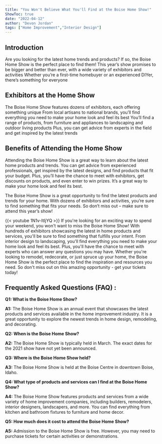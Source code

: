 ```yaml
---
title: "You Won't Believe What You'll Find at the Boise Home Show!"
ShowToc: true 
date: "2022-04-12"
author: "Devon Jordan" 
tags: ["Home Improvement","Interior Design"]
---
```

## Introduction
Are you looking for the latest home trends and products? If so, the Boise Home Show is the perfect place to find them! This year’s show promises to be bigger and better than ever, with a wide variety of exhibitors and activities Whether you’re a first-time homebuyer or an experienced DIYer, there’s something for everyone

## Exhibitors at the Home Show
The Boise Home Show features dozens of exhibitors, each offering something unique From local artisans to national brands, you’ll find everything you need to make your home look and feel its best You’ll find a range of products, from furniture and appliances to landscaping and outdoor living products Plus, you can get advice from experts in the field and get inspired by the latest trends 

## Benefits of Attending the Home Show
Attending the Boise Home Show is a great way to learn about the latest home products and trends. You can get advice from experienced professionals, get inspired by the latest designs, and find products that fit your budget. Plus, you’ll have the chance to meet with exhibitors, get discounts on products, and even enter to win prizes. It’s a great way to make your home look and feel its best. 

The Boise Home Show is a great opportunity to find the latest products and trends for your home. With dozens of exhibitors and activities, you’re sure to find something that fits your needs. So don’t miss out – make sure to attend this year’s show!

{{< youtube 1N1v-ItIjYQ >}} 
If you're looking for an exciting way to spend your weekend, you won't want to miss the Boise Home Show! With hundreds of exhibitors showcasing the latest in home products and services, you'll be sure to find something that fulfills your intent. From interior design to landscaping, you'll find everything you need to make your home look and feel its best. Plus, you'll have the chance to meet with experts who can answer any questions you may have. Whether you're looking to remodel, redecorate, or just spruce up your home, the Boise Home Show is the perfect place to find the inspiration and resources you need. So don't miss out on this amazing opportunity - get your tickets today!

## Frequently Asked Questions (FAQ) :
**Q1: What is the Boise Home Show?**

**A1:** The Boise Home Show is an annual event that showcases the latest products and services available in the home improvement industry. It is a great opportunity to explore the newest trends in home design, remodeling, and decorating. 

**Q2: When is the Boise Home Show?**

**A2:** The Boise Home Show is typically held in March. The exact dates for the 2021 show have not yet been announced. 

**Q3: Where is the Boise Home Show held?**

**A3:** The Boise Home Show is held at the Boise Centre in downtown Boise, Idaho. 

**Q4: What type of products and services can I find at the Boise Home Show?**

**A4:** The Boise Home Show features products and services from a wide variety of home improvement companies, including builders, remodelers, interior designers, landscapers, and more. You can find everything from kitchen and bathroom fixtures to furniture and home decor. 

**Q5: How much does it cost to attend the Boise Home Show?**

**A5:** Admission to the Boise Home Show is free. However, you may need to purchase tickets for certain activities or demonstrations.



